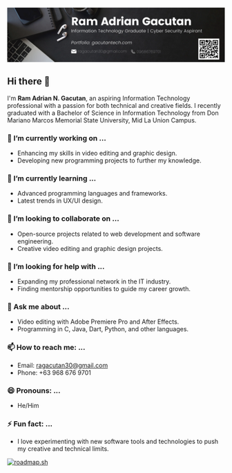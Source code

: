![Banner](banner-LinkedIn.png)

## Hi there 👋

I'm **Ram Adrian N. Gacutan**, an aspiring Information Technology professional with a passion for both technical and creative fields. I recently graduated with a Bachelor of Science in Information Technology from Don Mariano Marcos Memorial State University, Mid La Union Campus.

### 🔭 I’m currently working on ...
- Enhancing my skills in video editing and graphic design.
- Developing new programming projects to further my knowledge.

### 🌱 I’m currently learning ...
- Advanced programming languages and frameworks.
- Latest trends in UX/UI design.

### 👯 I’m looking to collaborate on ...
- Open-source projects related to web development and software engineering.
- Creative video editing and graphic design projects.

### 🤔 I’m looking for help with ...
- Expanding my professional network in the IT industry.
- Finding mentorship opportunities to guide my career growth.

### 💬 Ask me about ...
- Video editing with Adobe Premiere Pro and After Effects.
- Programming in C, Java, Dart, Python, and other languages.

### 📫 How to reach me: ...
- Email: ragacutan30@gmail.com
- Phone: +63 968 676 9701

### 😄 Pronouns: ...
- He/Him

### ⚡ Fun fact: ...
- I love experimenting with new software tools and technologies to push my creative and technical limits.

[![roadmap.sh](https://roadmap.sh/card/wide/66875ed36cd3b9cc3fb5f369?variant=light)](https://roadmap.sh)
